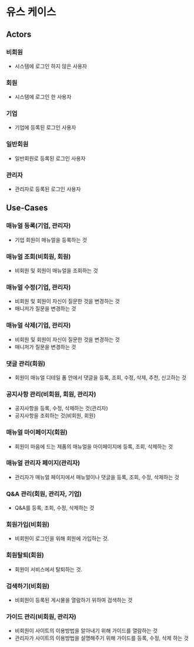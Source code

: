 # 유스 케이스

## Actors

### 비회원
 - 시스템에 로그인 하지 않은 사용자
 
### 회원
 - 시스템에 로그인 한 사용자
 
### 기업
 - 기업에 등록된 로그인 사용자

### 일반회원
 - 일반회원로 등록된 로그인 사용자
 
### 관리자
 - 관리자로 등록된 로그인 사용자


## Use-Cases

### 매뉴얼 등록(기업, 관리자)
 - 기업 회원이 매뉴얼을 등록하는 것

### 매뉴얼 조회(비회원, 회원)
 - 비회원 및 회원이 매뉴얼을 조회하는 것
 
### 매뉴얼 수정(기업, 관리자)
 - 비회원 및 회원이 자신이 질문한 것을 변경하는 것
 - 매니저가 질문을 변경하는 것
  
### 매뉴얼 삭제(기업, 관리자)
 - 비회원 및 회원이 자신이 질문한 것을 변경하는 것
 - 매니저가 질문을 변경하는 것
 
### 댓글 관리(회원)
 - 회원이 매뉴얼 디테일 폼 안에서 댓글을 등록, 조회, 수정, 삭제, 추천, 신고하는 것
 
### 공지사항 관리(비회원, 회원, 관리자)
 - 공지사항을 등록, 수정, 삭제하는 것(관리자)
 - 공지사항을 조회하는 것(비회원, 회원)

### 매뉴얼 마이페이지(회원)
 - 회원이 마음에 드는 제품의 매뉴얼을 마이페이지에 등록, 조회, 삭제하는 것
 
### 매뉴얼 관리자 페이지(관리자)
 - 관리자가 매뉴얼 페이지에서 매뉴얼이나 댓글을 등록, 조회, 수정, 삭제하는 것

### Q&A 관리(회원, 관리자, 기업)
 - Q&A를 등록, 조회, 수정, 삭제하는 것
  
### 회원가입(비회원)
- 비회원이 로그인을 위해 회원에 가입하는 것.

### 회원탈퇴(회원)
- 회원이 서비스에서 탈퇴하는 것.

### 검색하기(비회원)
- 비회원이 등록된 게시물을 열람하기 위하여 검색하는 것

### 가이드 관리(비회원, 관리자)
- 비회원이 사이트의 이용방법을 알아내기 위해 가이드를 열람하는 것
- 관리자가 사이트의 이용방법을 설명해주기 위해 가이드를 등록, 수정, 삭제 하는 것